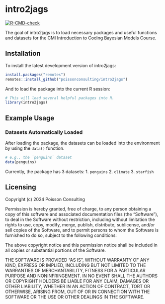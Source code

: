 
# intro2jags

<!-- badges: start -->

[![R-CMD-check](https://github.com/poissonconsulting/intro2jags/actions/workflows/R-CMD-check.yaml/badge.svg)](https://github.com/poissonconsulting/intro2jags/actions/workflows/R-CMD-check.yaml)
<!-- badges: end -->

The goal of intro2jags is to load necessary packages and useful
functions and datasets for the CMI Introduction to Coding Bayesian
Models Course.

## Installation

To install the latest development version of intro2jags:

``` r
install.packages("remotes")
remotes::install_github("poissonconsulting/intro2jags")
```

And to load the package into the current R session:

``` r
# This will load several helpful packages into R.
library(intro2jags)
```

## Example Usage

### Datasets Automatically Loaded

After loading the package, the datasets can be loaded into the
environment by using the `data()` function.

``` r
# e.g., the `penguins` dataset
data(penguins)
```

Currently, the package has 3 datasets: 1. `penguins` 2. `climate` 3.
`starfish`

## Licensing

Copyright (c) 2024 Poisson Consulting

Permission is hereby granted, free of charge, to any person obtaining a
copy of this software and associated documentation files (the
“Software”), to deal in the Software without restriction, including
without limitation the rights to use, copy, modify, merge, publish,
distribute, sublicense, and/or sell copies of the Software, and to
permit persons to whom the Software is furnished to do so, subject to
the following conditions:

The above copyright notice and this permission notice shall be included
in all copies or substantial portions of the Software.

THE SOFTWARE IS PROVIDED “AS IS”, WITHOUT WARRANTY OF ANY KIND, EXPRESS
OR IMPLIED, INCLUDING BUT NOT LIMITED TO THE WARRANTIES OF
MERCHANTABILITY, FITNESS FOR A PARTICULAR PURPOSE AND NONINFRINGEMENT.
IN NO EVENT SHALL THE AUTHORS OR COPYRIGHT HOLDERS BE LIABLE FOR ANY
CLAIM, DAMAGES OR OTHER LIABILITY, WHETHER IN AN ACTION OF CONTRACT,
TORT OR OTHERWISE, ARISING FROM, OUT OF OR IN CONNECTION WITH THE
SOFTWARE OR THE USE OR OTHER DEALINGS IN THE SOFTWARE.
